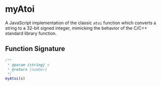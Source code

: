 # myAtoi

A JavaScript implementation of the classic `atoi` function which converts a string to a 32-bit signed integer, mimicking the behavior of the C/C++ standard library function.

##  Function Signature

```js
/**
 * @param {string} s
 * @return {number}
 */
myAtoi(s)
